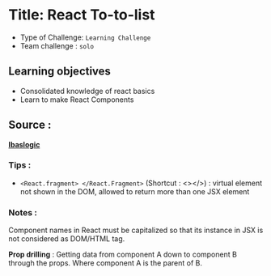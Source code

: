 # Title: React To-to-list
- Type of Challenge: `Learning Challenge`
- Team challenge : `solo`

## Learning objectives
- Consolidated knowledge of react basics
- Learn to make React Components


## Source : 

**[Ibaslogic](https://ibaslogic.com/react-tutorial-for-beginners/)**


### Tips :

- `<React.fragment> </React.Fragment>`  (Shortcut : <></>) : virtual element not shown in the DOM, allowed to return more than one JSX element

### Notes :

Component names in React must be capitalized so that its instance in JSX is not considered as DOM/HTML tag.

**Prop drilling** : Getting data from component A down to component B through the props. Where component A is the parent of B.
